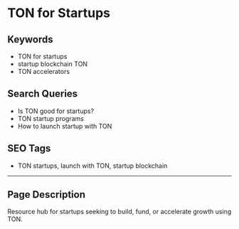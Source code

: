# TON for Startups

## Keywords
- TON for startups
- startup blockchain TON
- TON accelerators

## Search Queries
- Is TON good for startups?
- TON startup programs
- How to launch startup with TON

## SEO Tags
- TON startups, launch with TON, startup blockchain

---

## Page Description
Resource hub for startups seeking to build, fund, or accelerate growth using TON.